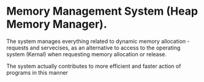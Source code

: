 # Memory Management System (Heap Memory Manager).

The system manages everything related to dynamic memory allocation - requests and servecises, as an alternative to access to the operating system (Kernal) when requesting memory allocation or release.

The system actually contributes to more efficient and faster action of programs in this manner
